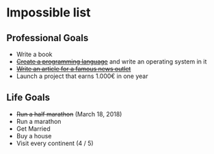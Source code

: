 # Impossible list

## Professional Goals

- Write a book
- ~~[Create a programming language](https://github.com/antimony-lang/antimony)~~ and write an operating system in it
- ~~[Write an article for a famous news outlet](https://www.golem.de/news/open-source-der-patch-basierte-git-workflow-soll-bleiben-2302-171585.html)~~
- Launch a project that earns 1.000€ in one year

## Life Goals

- ~~Run a half marathon~~ (March 18, 2018)
- Run a marathon
- Get Married
- Buy a house
- Visit every continent (4 / 5)
